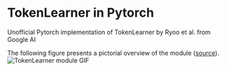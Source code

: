 # TokenLearner in Pytorch

Unofficial Pytorch implementation of TokenLearner by Ryoo et al. from Google AI

The following figure presents a pictorial overview of the module
([source](https://ai.googleblog.com/2021/12/improving-vision-transformer-efficiency.html)).
![TokenLearner module GIF](https://blogger.googleusercontent.com/img/a/AVvXsEiylT3_nmd9-tzTnz3g3Vb4eTn-L5sOwtGJOad6t2we7FsjXSpbLDpuPrlInAhtE5hGCA_PfYTJtrIOKfLYLYGcYXVh1Ksfh_C1ZC-C8gw6GKtvrQesKoMrEA_LU_Gd5srl5-3iZDgJc1iyCELoXtfuIXKJ2ADDHOBaUjhU8lXTVdr2E7bCVaFgVHHkmA=w640-h208)
